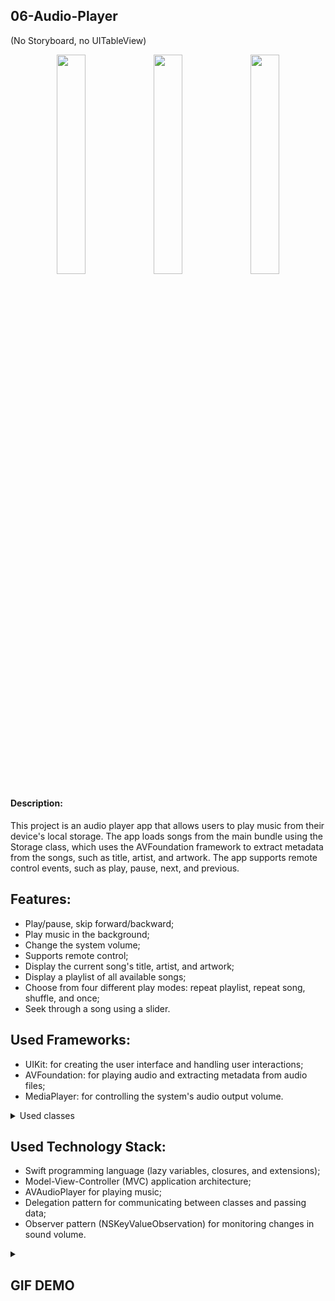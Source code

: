 ## 06-Audio-Player 
(No Storyboard, no UITableView)

<p align=center>
  <img width=30% src="https://user-images.githubusercontent.com/80542175/226969885-b2cb5e59-f79c-4b80-b6c3-5a5e6ff09606.png">
  <img width=30% src="https://user-images.githubusercontent.com/80542175/226969896-4b445a83-0dc8-4ca8-8cb0-c39f74843e43.png">
  <img width=30% src="https://user-images.githubusercontent.com/80542175/226969903-533a6554-abff-49f9-b609-d80abb25a3e8.png">
</p>

#### Description:
This project is an audio player app that allows users to play music from their device's local storage. The app loads songs from the main bundle using the Storage class, which uses the AVFoundation framework to extract metadata from the songs, such as title, artist, and artwork. The app supports remote control events, such as play, pause, next, and previous.

## Features:

- Play/pause, skip forward/backward;
- Play music in the background;
- Change the system volume;
- Supports remote control;
- Display the current song's title, artist, and artwork;
- Display a playlist of all available songs;
- Choose from four different play modes: repeat playlist, repeat song, shuffle, and once;
- Seek through a song using a slider.

## Used Frameworks:

- UIKit: for creating the user interface and handling user interactions;
- AVFoundation: for playing audio and extracting metadata from audio files;
- MediaPlayer: for controlling the system's audio output volume.

<details><summary>Used classes</summary>

| UI Elements | Additionally |
--- | ---
| `UINavigationController` | `AVAudioPlayer`
| `UILabel` | `AVAsset`
| `UIButton` | `AVAudioSession`
| `UIImageView` | `MPVolumeView`
| `UIImage` | `MPNowPlayingInfoCenter`
| `UITapGestureRecognizer` | `CALayer`
| `UIView` | `NSLayoutConstraint`
| `UISlider` | `NSAttributedString`
| `UIStackView` | `UIButton.Configuration`
| `UIScrollView` | `DateFormatter`
| `UIEvent` | `NotificationCenter`
| `UIVisualEffectView` | `Timer`
| `UIBlurEffect` | `KVO`
</details>

## Used Technology Stack:

- Swift programming language (lazy variables, closures, and extensions);
- Model-View-Controller (MVC) application architecture;
- AVAudioPlayer for playing music;
- Delegation pattern for communicating between classes and passing data;
- Observer pattern (NSKeyValueObservation) for monitoring changes in sound volume.

<details><summary><h2>GIF DEMO</h2></summary>
  <p align=center>
    <img width=23% src="https://user-images.githubusercontent.com/80542175/178109948-6081458f-79c6-4026-bb0d-0c925cfc21c3.gif">
    <img width=23% src="https://user-images.githubusercontent.com/80542175/178109956-155bdd95-463d-4b3b-9e73-005b0669945b.gif">
    <img width=23% src="https://user-images.githubusercontent.com/80542175/178109962-f792681b-6245-4e71-ac27-0c79e75796e2.gif">
    <img width=23% src="https://user-images.githubusercontent.com/80542175/178110318-2ea8eae0-7c4d-4b1e-9773-abf727efbf24.gif">
  </p>
</details>
